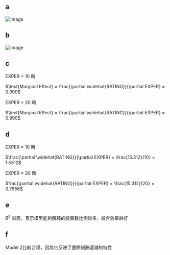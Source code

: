 ## a 

![image](https://github.com/user-attachments/assets/b7b48cce-87b4-4c3c-bb4b-70b89e761fc8)


## b 

![image](https://github.com/user-attachments/assets/aecf0acd-5c39-4e04-88af-9293980b0b89)

## c 

EXPER = 10 時

$\text{Marginal Effect} = \frac{\partial \widehat{RATING}}{\partial EXPER} = 0.990$

EXPER = 20 時

$\text{Marginal Effect} = \frac{\partial \widehat{RATING}}{\partial EXPER} = 0.990$

## d 

EXPER = 10 時

$\frac{\partial \widehat{RATING}}{\partial EXPER} = \frac{15.312}{10} = 1.5312$

EXPER = 20 時

$frac{\partial \widehat{RATING}}{\partial EXPER} = \frac{15.312}{20} = 0.7656$

## e 

$R^2$ 越高，表示模型能夠解釋的變異數比例越多，擬合效果越好

## f 

Model 2比較合理，因為它反映了邊際報酬遞減的特性

